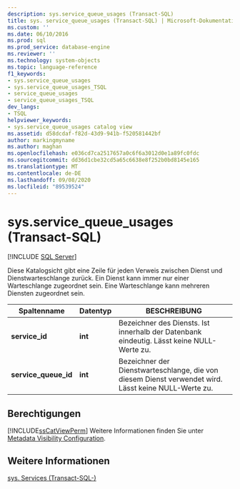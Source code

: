 ```yaml
---
description: sys.service_queue_usages (Transact-SQL)
title: sys. service_queue_usages (Transact-SQL) | Microsoft-Dokumentation
ms.custom: ''
ms.date: 06/10/2016
ms.prod: sql
ms.prod_service: database-engine
ms.reviewer: ''
ms.technology: system-objects
ms.topic: language-reference
f1_keywords:
- sys.service_queue_usages
- sys.service_queue_usages_TSQL
- service_queue_usages
- service_queue_usages_TSQL
dev_langs:
- TSQL
helpviewer_keywords:
- sys.service_queue_usages catalog view
ms.assetid: d58dcdaf-f82d-43d9-941b-f520581442bf
author: markingmyname
ms.author: maghan
ms.openlocfilehash: e036cd7ca2517657a0c6f6a3012d0e1a89fc0fdc
ms.sourcegitcommit: dd36d1cbe32cd5a65c6638e8f252b0bd8145e165
ms.translationtype: MT
ms.contentlocale: de-DE
ms.lasthandoff: 09/08/2020
ms.locfileid: "89539524"
---
```

# <a name="sysservice_queue_usages-transact-sql"></a>sys.service_queue_usages (Transact-SQL)
[!INCLUDE [SQL Server](../../includes/applies-to-version/sqlserver.md)]

  Diese Katalogsicht gibt eine Zeile für jeden Verweis zwischen Dienst und Dienstwarteschlange zurück. Ein Dienst kann immer nur einer Warteschlange zugeordnet sein. Eine Warteschlange kann mehreren Diensten zugeordnet sein.  
  
|Spaltenname|Datentyp|BESCHREIBUNG|  
|-----------------|---------------|-----------------|  
|**service_id**|**int**|Bezeichner des Diensts. Ist innerhalb der Datenbank eindeutig. Lässt keine NULL-Werte zu.|  
|**service_queue_id**|**int**|Bezeichner der Dienstwarteschlange, die von diesem Dienst verwendet wird. Lässt keine NULL-Werte zu.|  
  
## <a name="permissions"></a>Berechtigungen  
 [!INCLUDE[ssCatViewPerm](../../includes/sscatviewperm-md.md)] Weitere Informationen finden Sie unter [Metadata Visibility Configuration](../../relational-databases/security/metadata-visibility-configuration.md).  
  
## <a name="see-also"></a>Weitere Informationen  
 [sys. Services &#40;Transact-SQL-&#41;](../../relational-databases/system-catalog-views/sys-services-transact-sql.md)  
  
  
